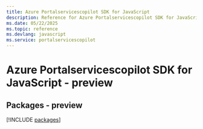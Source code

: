 ```yaml
---
title: Azure Portalservicescopilot SDK for JavaScript
description: Reference for Azure Portalservicescopilot SDK for JavaScript
ms.date: 05/22/2025
ms.topic: reference
ms.devlang: javascript
ms.service: portalservicescopilot
---
```

# Azure Portalservicescopilot SDK for JavaScript - preview
## Packages - preview
[!INCLUDE [packages](portalservicescopilot-index.md)]